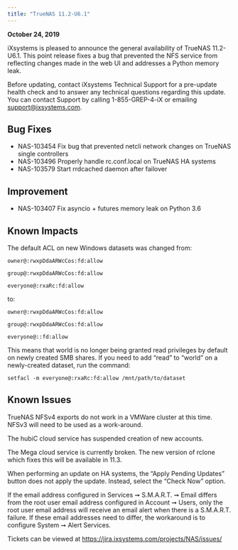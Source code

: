 ```yaml
---
title: "TrueNAS 11.2-U6.1"
---
```


**October 24, 2019**

iXsystems is pleased to announce the general availability of TrueNAS 11.2-U6.1. This point release fixes a bug that prevented the NFS service from reflecting changes made in the web UI and addresses a Python memory leak.

Before updating, contact iXsystems Technical Support for a pre-update health check and to answer any technical questions regarding this update. You can contact Support by calling 1-855-GREP-4-iX or emailing support@ixsystems.com.

## Bug Fixes

+ NAS-103454 Fix bug that prevented netcli network changes on TrueNAS single controllers
+ NAS-103496 Properly handle rc.conf.local on TrueNAS HA systems
+ NAS-103579 Start rrdcached daemon after failover

## Improvement

+ NAS-103407 Fix asyncio + futures memory leak on Python 3.6
 
## Known Impacts

The default ACL on new Windows datasets was changed from:

`owner@:rwxpDdaARWcCos:fd:allow`

`group@:rwxpDdaARWcCos:fd:allow`

`everyone@:rxaRc:fd:allow`

to:

`owner@:rwxpDdaARWcCos:fd:allow`

`group@:rwxpDdaARWcCos:fd:allow`

`everyone@::fd:allow`

This means that world is no longer being granted read privileges by default on newly created SMB shares. If you need to add “read” to “world” on a newly-created dataset, run the command:

`setfacl -m everyone@:rxaRc:fd:allow /mnt/path/to/dataset`

## Known Issues

TrueNAS NFSv4 exports do not work in a VMWare cluster at this time. NFSv3 will need to be used as a work-around.

The hubiC cloud service has suspended creation of new accounts.

The Mega cloud service is currently broken. The new version of rclone which fixes this will be available in 11.3.

When performing an update on HA systems, the “Apply Pending Updates” button does not apply the update. Instead, select the “Check Now” option.

If the email address configured in Services ➞ S.M.A.R.T. ➞ Email differs from the root user email address configured in Account ➞ Users, only the root user email address will receive an email alert when there is a S.M.A.R.T. failure. If these email addresses need to differ, the workaround is to configure System ➞ Alert Services.

Tickets can be viewed at https://jira.ixsystems.com/projects/NAS/issues/
